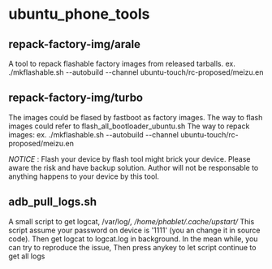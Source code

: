 # ubuntu_phone_tools

## repack-factory-img/arale
A tool to repack flashable factory images from released tarballs.
ex. ./mkflashable.sh --autobuild --channel ubuntu-touch/rc-proposed/meizu.en

## repack-factory-img/turbo
The images could be flased by fastboot as factory images.
The way to flash images could refer to flash_all_bootloader_ubuntu.sh
The way to repack images:
ex. ./mkflashable.sh --autobuild --channel ubuntu-touch/rc-proposed/meizu.en

 *NOTICE* :
Flash your device by flash tool might brick your device.
Please aware the risk and have backup solution.
Author will not be responsable to anything happens to your device by this tool.

## adb_pull_logs.sh
A small script to get logcat, /var/log/*, /home/phablet/.cache/upstart/*
    This script assume your password on device is '1111' (you an change it in source code).
    Then get logcat to logcat.log in background.
    In the mean while, you can try to reproduce the issue,
    Then press anykey to let script continue to get all logs
